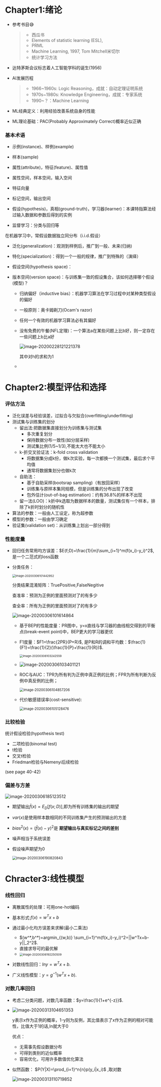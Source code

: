 # Chapter1:绪论

+ 参考书目:sweat_smile:

  > + 西瓜书
  > + Elements of statistic learning (ESL), 
  > + PRML 
  > + Machine Learning, 1997, Tom Mitchell米切尔
  > + 统计学习方法

+ 达特茅斯会议标志着人工智能学科的诞生(1956)

+ AI发展历程

  >+ 1966~1960s: Logic Reasoning，成就：自动定理证明系统
  >+ 1970s~1980s: Knowledge Engineering，成就：专家系统
  >+ 1990~？：Machine Learning

+ ML经典定义：利用经验改善系统自身的性能

+ ML理论基础：PAC(Probably Approximately Correct)概率近似正确

### 基本术语

+ 示例(instance)、样例(example)
+ 样本(sample)
+ 属性(attribute)，特征(feature)、属性值
+ 属性空间，样本空间，输入空间
+ 特征向量
+ 标记空间，输出空间

+ 假设(hypothesis)，真相(ground-truth)，学习器(learner)：本课特指算法经过输入数据和参数后得到的实例

+ 监督学习：分类与回归等

在机器学习中，常假设数据独立同分布（i.i.d.假设）

+ 泛化(generalization)：观测到样例后，推广到一般、未来(归纳)
+ 特化(specialization)：得到一个一般的规律，推广到特殊的（演绎）

+ 假设空间(hypothesis space)：
+ 版本空间(version space)：与训练集一致的假设集合，该如何选择哪个假设(模型)？
  + 归纳偏好（inductive bias）：机器学习算法在学习过程中对某种类型假设的偏好

  + 一般原则：奥卡姆剃刀(Ocam's razor)

  + 任何一个有效的机器学习算法必有其偏好

  + 没有免费的午餐(NFL定理)：一个算法a在某些问题上比b好，则一定存在一些问题上b比a好

    ![image-20200228121221378](pic\image-20200228121221378.png)

    其中对h的求和为1

  + 

# Chapter2:模型评估和选择

### 评估方法

+ 泛化误差与经验误差，过拟合与欠拟合(overfitting/underfitting)
+ 测试集与训练集的划分
  + 留出法:把数据集直接划分为训练集与测试集
    + 多次重复划分
    + 保持数据分布一致性(如分层采样)
    + 测试集比例(1/5~1/3),不能太大也不能太小
  + k-折交叉验证法：k-fold cross validation
    + 将数据集分成k份，做k次实验，每一次都换一个测试集，最后求个平均值
    + 通常将数据集划分也做k次
  + 自助法：
    + 基于自助采样(bootsrap sampling)（有放回采样）
    + 训练集与原样本集同规模，但是训练集的分布出现了改变
    + 包外估计(out-of-bag estimation)：约有36.8%的样本不出现
  + 留一法(LOO)：k折中k选取为数据样本的数量，测试集仅有一个样本，排除了k折时划分的随机性
+ 算法的参数：一般由人工设定，称为超参数
+ 模型的参数：一般由学习确定
+ 验证集(validation set)：从训练集上划出一部分得到

### 性能度量

+ 回归任务常用均方误差：$E(f;D)=\frac{1}{m}\sum_{i=1}^m(f(x_i)-y_i)^2$, 是一个二范式的loss函数

+ 分类任务：

  <img src="pic\image-20200306101442952.png" alt="image-20200306101442952" style="zoom:67%;" />

  分类结果混淆矩阵：TruePositive,FalseNegitive

  查准率：预测为正例的里面预测对了的有多少

  查全率：所有为正例的里面预测对了的有多少

  ![image-20200306101614864](pic\image-20200306101614864.png)

  + 基于BEP的性能度量：PR图中，y=x直线与学习器的曲线相交得到的平衡点(break-event point)中，BEP更大的学习器更优

  + F1度量：$F1=\frac{2PR}{P+R}$, 是P和R的调和平均数：$\frac{1}{F1}=\frac{1}{2}(\frac{1}{P}+\frac{1}{R})$.

    <img src="pic\image-20200306103242559.png" alt="image-20200306103242559" style="zoom:67%;" />

  + ![image-20200306103401121](pic\image-20200306103401121.png)

  + ROC与AUC：TPR为所有判为正例中真正例的比例；FPR为所有判断为反例中真反例的比例；

    <img src="pic\image-20200306104857206.png" alt="image-20200306104857206" style="zoom: 80%;" />

  + 代价敏感错误率(cost-sensitive):

    <img src="pic\image-20200306105128476.png" alt="image-20200306105128476" style="zoom:80%;" />



### 比较检验

统计假设检验(hypothesis test)

+ 二项检验(binomal test)
+ t检验
+ 交叉t检验
+ Friedman检验与Nemenyi后续检验

(see page 40-42)

### 偏差与方差

![image-20200306185123512](pic\image-20200306185123512.png)

+ 期望输出$\bar f(x)=E_D[f(x;D)]$,即为所有训练集的输出的期望

+ $var(x)$是使用样本数相同的不同训练集产生的预测输出的方差

+ $bias^2(x)=(\bar f(x)-y)^2$是 **期望输出与真实标记之间的差别**

+ 噪声相当于系统误差

+ 假设噪声期望为0

  <img src="pic\image-20200306190820843.png" alt="image-20200306190820843" style="zoom:80%;" />

  

# Chracter3:线性模型

### 线性回归

+ 离散属性的处理：可用one-hot编码
+ 基本形式:$f(x)=w^Tx+b$
+ 通过最小化均方误差来求解(最小二乘法)
  + $(w^*,b^*)=argmin_{(w,b)} \sum_{i=1}^m(f(x_i)-y_i)^2=||w^Tx+b-y||_2^2$.
  + 直接求导可的最优解
  + <img src="pic\image-20200306192250509.png" alt="image-20200306192250509" style="zoom:67%;" />

+ 对数线性回归：$lny=w^Tx+b$.
+ 广义线性模型：$y=g^{-1} (w^Tx+b)$.

### 对数几率回归

+ 考虑二分类问题，对数几率函数：$y=\frac{1}{1+e^{-z}}$.

+ ![image-20200313104651353](pic\image-20200313104651353.png)

  y表示x作为正例的概率，1-y则为反例，其比值表示了x作为正例的相对可能性，比值大于1的话,ln就大于0

  优点：

  + 无需事先假设数据分布
  + 可得到类别的近似概率
  + 容易优化，可用许多数值优化算法

+ 似然函数： $P(Y|X)=\prod_{i=1}^n{n}p(y_i|x_i)$ ,取对数

  ![image-20200313110719852](pic\image-20200313110719852.png)